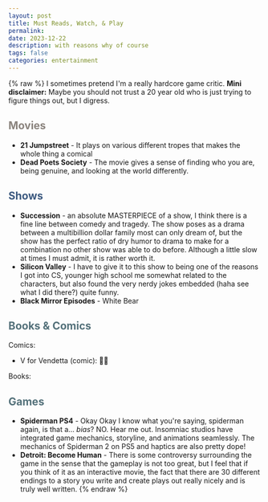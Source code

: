```yaml
---
layout: post
title: Must Reads, Watch, & Play
permalink: 
date: 2023-12-22
description: with reasons why of course
tags: false
categories: entertainment
---
```

{% raw %}
I sometimes pretend I'm a really hardcore game critic.
**Mini disclaimer:** Maybe you should not trust a 20 year old who is just trying to figure things out, but I digress.

## <span style="color: #8a837d;">Movies</span>
- **21 Jumpstreet** - It plays on various different tropes that makes the whole thing a comical
- **Dead Poets Society** - The movie gives a sense of finding who you are, being genuine, and looking at the world differently.

## <span style="color: #3d5a80;">Shows</span>
- **Succession** - an absolute MASTERPIECE of a show, I think there is a fine line between comedy and tragedy. The show poses as a drama between a multibillion dollar family most can only dream of, but the show has the perfect ratio of dry humor to drama to make for a combination no other show was able to do before. Although a little slow at times I must admit, it is rather worth it. 
- **Silicon Valley** - I have to give it to this show to being one of the reasons I got into CS, younger high school me somewhat related to the characters, but also found the very nerdy jokes embedded (haha see what I did there?) quite funny.
- **Black Mirror Episodes** - White Bear

## <span style="color: #54717a;">Books & Comics</span>
Comics:
- V for Vendetta (comic): 🧠💥

Books:

## <span style="color: #54717a;">Games</span>
- **Spiderman PS4** - Okay Okay I know what you're saying, spiderman again, is that a... *bias*? NO. Hear me out. Insomniac studios have integrated game mechanics, storyline, and animations seamlessly. The mechanics of Spiderman 2 on PS5 and haptics are also pretty dope!
- **Detroit: Become Human** - There is some controversy surrounding the game in the sense that the gameplay is not too great, but I feel that if you think of it as an interactive movie, the fact that there are 30 different endings to a story you write and create plays out really nicely and is truly well written.
{% endraw %}

